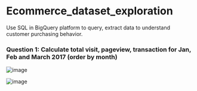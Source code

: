 # Ecommerce_dataset_exploration
Use SQL in BigQuery platform  to query, extract data to understand customer purchasing behavior.

### Question 1: Calculate total visit, pageview, transaction for Jan, Feb and March 2017 (order by month)

![image](https://github.com/user-attachments/assets/1421a6b5-bd49-496b-9e57-1b51f28e9b42)

![image](https://github.com/user-attachments/assets/b548f345-d521-477d-b8a0-8a47b2af1ef8)

